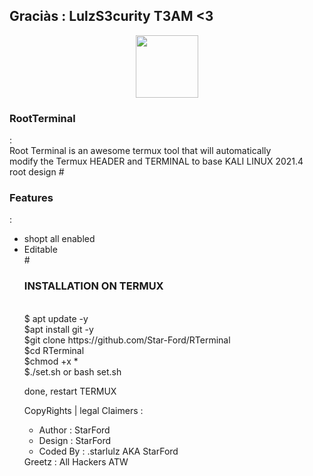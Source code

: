 ## Graciàs : LulzS3curity T3AM <3 <br>
<center>
     <img src="https://imgupload.io/images/2021/01/03/FB_IMG_16095722977040983.jpg"  width="100"/><br>
</center>
<h3> RootTerminal </h3>:<br>
Root Terminal is an awesome termux tool that will automatically 
<br>modify the Termux HEADER and TERMINAL to base KALI LINUX 2021.4<br> root design
# <h3>Features</h3> :
<ul>
<li>shopt all enabled</li>
<li>Editable</li>
# <h3>INSTALLATION ON TERMUX</h3>
     <br>
$ apt update -y <br>
$apt install git -y <br>
$git clone https://github.com/Star-Ford/RTerminal<br>
$cd RTerminal <br>
$chmod +x * <br>
$./set.sh   or   bash set.sh

done, restart TERMUX 



CopyRights | legal Claimers :

<ul>
<li>Author : StarFord</li>
<li>Design : StarFord</li>
<li>Coded By : .starlulz AKA StarFord</li>
</ul>
Greetz : All Hackers ATW

